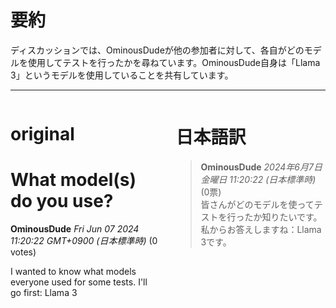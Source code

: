 # 要約 
ディスカッションでは、OminousDudeが他の参加者に対して、各自がどのモデルを使用してテストを行ったかを尋ねています。OminousDude自身は「Llama 3」というモデルを使用していることを共有しています。

---


<style>
.column-left{
  float: left;
  width: 47.5%;
  text-align: left;
}
.column-right{
  float: right;
  width: 47.5%;
  text-align: left;
}
.column-one{
  float: left;
  width: 100%;
  text-align: left;
}
</style>


<div class="column-left">

# original

# What model(s) do you use?

**OminousDude** *Fri Jun 07 2024 11:20:22 GMT+0900 (日本標準時)* (0 votes)

I wanted to know what models everyone used for some tests. I'll go first: Llama 3





</div>
<div class="column-right">

# 日本語訳

> **OminousDude** *2024年6月7日 金曜日 11:20:22 (日本標準時)* (0票)  
> 皆さんがどのモデルを使ってテストを行ったか知りたいです。私からお答えしますね：Llama 3です。


</div>